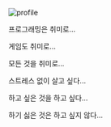 ![profile](https://onedrive.live.com/embed?resid=93399B2F34AB8846%21687&authkey=%21AFDhaTUE8xtrmkM)

프로그래밍은 취미로...

게임도 취미로...

모든 것을 취미로...

스트레스 없이 살고 싶다...

하고 싶은 것을 하고 싶다...

하기 싫은 것은 하고 싶지 않다...
